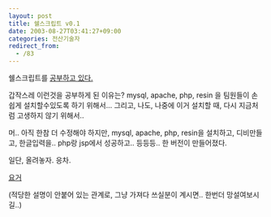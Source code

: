 ```yaml
---
layout: post
title: 쉘스크립트 v0.1
date: 2003-08-27T03:41:27+09:00
categories: 전산기술자
redirect_from:
  - /83
---
```


쉘스크립트를 <a href="/203">공부하고 있다. </a>

갑작스레 이런것을 공부하게 된 이유는? mysql, apache, php, resin 을 팀원들이 손쉽게 설치할수있도록 하기 위해서... 그리고, 나도, 나중에 이거 설치할 때, 다시 지금처럼 고생하지 않기 위해서..

머.. 아직 한참 더 수정해야 하지만, mysql, apache, php, resin을 설치하고, 디비만들고, 한글입력을.. php랑 jsp에서 성공하고.. 등등등.. 한 버전이 만들어졌다.

일단, 올려놓자. 응차.

<a href="http://jinto.pe.kr/logs/archives/compile_http">요거</a>

(적당한 설명이 안붙어 있는 관계로, 그냥 가져다 쓰실분이 계시면.. 한번더 망설여보시길..)
